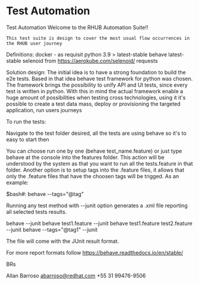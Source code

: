 # Test Automation

Test Automation
Welcome to the RHUB Automation Suite!!


	This test suite is design to cover the most usual flow occurrences in the RHUB user journey  

Definitions:
	docker - as requisit
	python 3.9 > latest-stable 
	behave latest-stable
	selenoid from https://aerokube.com/selenoid/
	requests
	

Solution design:
	The initial idea is to have a strong foundation to build the e2e tests. Based in that idea behave test framework for python was chosen. 
	The framework brings the possibility to unify API and UI tests, since every test is written in python. 
	With this in mind the actual framework enable a huge amount of possibilities when testing cross technologies, using it it's possible to create a test data mass, 
	deploy or provisioning the targeted application, run users journeys 

	

To run the tests:

Navigate to the test folder desired, all the tests are using behave so it's to easy to start then

You can choose run one by one (behave test_name.feature) or just type behave at the console into the features folder. This action will be understood by the system as that you want to run all the tests.feature in that folder.
Another option is to setup tags into the .feature files, it allows that only the .feature files that have the choosen tags will be trigged.
As an example:
 
 $bash#: behave --tags="@tag"
 

 
 Running any test method with --junit option generates a .xml file reporting all selected tests results.
 
 
 behave --junit
 behave test1.feature --junit
 behave test1.feature test2.feature --junit
 behave --tags="@tag1" --junit
 
 
 The file will come with the JUnit result format.
 
 For more report formats follow https://behave.readthedocs.io/en/stable/
 
 
BRs

Allan Barroso 
abarroso@redhat.com 
+55 31 99476-9506